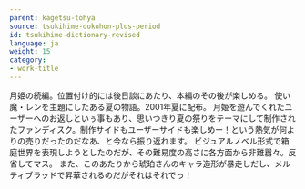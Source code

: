 ```yaml
---
parent: kagetsu-tohya
source: tsukihime-dokuhon-plus-period
id: tsukihime-dictionary-revised
language: ja
weight: 15
category:
- work-title
---
```


月姫の続編。位置付け的には後日談にあたり、本編のその後が楽しめる。
使い魔・レンを主題にしたある夏の物語。2001年夏に配布。
月姫を遊んでくれたユーザーへのお返しといぅ事もあり、思いつきり夏の祭りをテーマにして制作されたファンディスク。制作サイドもユーザーサイドも楽しめー！という熱気が何よりの売りだったのだなあ、と今なら振り返れます。
ビジュアルノベル形式で箱庭世界を表現しようとしたのだが、その難易度の高さに各方面から非難囂々。反省してマス。
また、このあたりから琥珀さんのキャラ造形が暴走しだし、メルティブラッドで昇華されるのだがそれはそれでっ！
